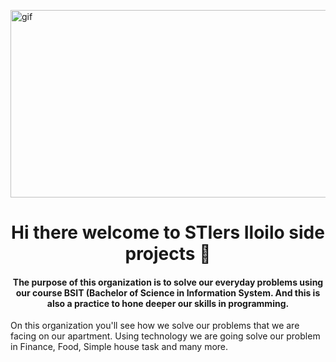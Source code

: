 <!--Banner by @Nickichann01 -->
<p> <img align = "center" alt="gif" src="https://github.com/IloiloBorders/.github/blob/main/Banner.gif" width="1500" height="300"/> </p>


<h1 align="center">Hi there welcome to STIers Iloilo side projects 👋</h1>
<h4 align="center">The purpose of this organization is to solve our everyday problems using our course BSIT (Bachelor of Science in Information System. And this is also a practice to hone deeper our skills in programming.</h4>

<p>On this organization you'll see how we solve our problems that we are facing on our apartment. Using technology we are going solve our problem in Finance, Food, Simple house task and many more.</p>


<!--

Sample lang ni hah! Evverything that you can see here is just a sample. Thank you!

-->
